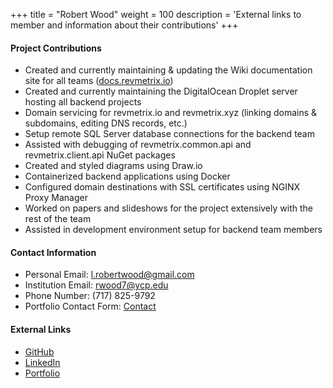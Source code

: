 +++
title = "Robert Wood"
weight = 100
description = 'External links to member and information about their contributions'
+++

#### Project Contributions
 - Created and currently maintaining & updating the Wiki documentation site for all teams ([docs.revmetrix.io](https://docs.revmetrix.io))
 - Created and currently maintaining the DigitalOcean Droplet server hosting all backend projects
 - Domain servicing for revmetrix.io and revmetrix.xyz (linking domains & subdomains, editing DNS records, etc.)
 - Setup remote SQL Server database connections for the backend team
 - Assisted with debugging of revmetrix.common.api and revmetrix.client.api NuGet packages
 - Created and styled diagrams using Draw.io
 - Containerized backend applications using Docker
 - Configured domain destinations with SSL certificates using NGINX Proxy Manager
 - Worked on papers and slideshows for the project extensively with the rest of the team
 - Assisted in development environment setup for backend team members

#### Contact Information
 - Personal Email: l.robertwood@gmail.com
 - Institution Email: rwood7@ycp.edu
 - Phone Number: (717) 825-9792
 - Portfolio Contact Form: [Contact](https://robertwood.dev/contact.html)

#### External Links
 - [GitHub](https://github.com/robertwood68)
 - [LinkedIn](https://www.linkedin.com/in/robert-wood-23448a174/)
 - [Portfolio](https://robertwood.dev/)


